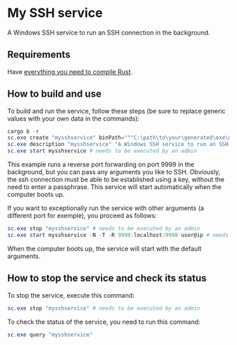 # My SSH service
A Windows SSH service to run an SSH connection in the background.

## Requirements
Have  [everything you need to compile Rust](https://www.rust-lang.org/tools/install).

## How to build and use
To build and run the service, follow these steps (be sure to replace generic values with your own data in the commands):
```powershell
cargo b -r
sc.exe create "mysshservice" binPath="""C:\path\to\your\generated\exe\my_ssh_service.exe"" -N -T -R 9999:localhost:9999 user@ip" obj="DOMAIN\Username" password="UserPassword" depend="nsi" DisplayName="My SSH service" start=auto # needs to be executed by an admin
sc.exe description "mysshservice" "A Windows SSH service to run an SSH connection in the background." # needs to be executed by an admin
sc.exe start mysshservice # needs to be executed by an admin
```
This example runs a reverse port forwarding on port 9999 in the background, but you can pass any arguments you like to SSH.
Obviously, the ssh connection must be able to be established using a key, without the need to enter a passphrase.
This service will start automatically when the computer boots up.

If you want to exceptionally run the service with other arguments (a different port for exemple), you proceed as follows:
```powershell
sc.exe stop "mysshservice" # needs to be executed by an admin
sc.exe start mysshservice -N -T -R 9998:localhost:9998 user@ip # needs to be executed by an admin
```
When the computer boots up, the service will start with the default arguments.

## How to stop the service and check its status
To stop the service, execute this command:
```powershell
sc.exe stop "mysshservice" # needs to be executed by an admin
```
To check the status of the service, you need to run this command:
```powershell
sc.exe query "mysshservice"
```
